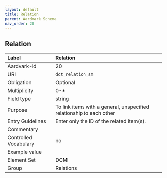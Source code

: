 ```yaml
---
layout: default
title: Relation
parent: Aardvark Schema
nav_order: 20
---
```


## Relation

| Label                 | Relation                                                             |
|:----------------------|:---------------------------------------------------------------------|
| Aardvark-id           | 20                                                                   |
| URI                   | `dct_relation_sm`                                                    |
| Obligation            | Optional                                                             |
| Multiplicity          | 0-*                                                                  |
| Field type            | string                                                               |
| Purpose               | To link items with a general, unspecified relationship to each other |
| Entry Guidelines      | Enter only the ID of the related item(s).                            |
| Commentary            |                                                                      |
| Controlled Vocabulary | no                                                                   |
| Example value         |                                                                      |
| Element Set           | DCMI                                                                 |
| Group                 | Relations                                                            |

